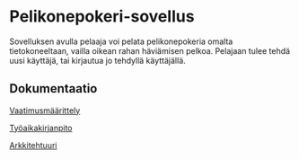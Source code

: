 # Pelikonepokeri-sovellus

Sovelluksen avulla pelaaja voi pelata pelikonepokeria omalta tietokoneeltaan, vailla oikean rahan häviämisen pelkoa. Pelajaan tulee tehdä uusi käyttäjä, tai kirjautua jo tehdyllä käyttäjällä.

## Dokumentaatio

[Vaatimusmäärittely](https://github.com/Henrikhi/ot-harjoitustyo/blob/master/Dokumentaatio/vaatimusmaarittely.md)

[Työaikakirjanpito](https://github.com/Henrikhi/ot-harjoitustyo/blob/master/Dokumentaatio/tuntikirjanpito.md)

[Arkkitehtuuri](https://github.com/Henrikhi/ot-harjoitustyo/blob/master/Dokumentaatio/arkkitehtuuri.md)
